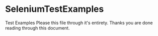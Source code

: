 # SeleniumTestExamples
Test Examples
Please this file through it's entirety.
Thanks you are done reading through this document.

